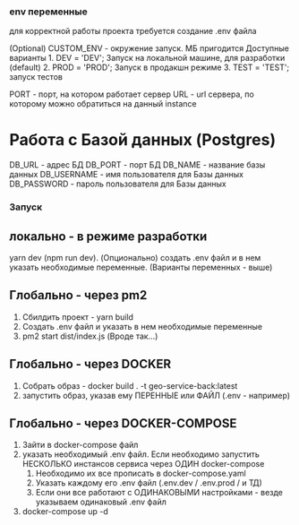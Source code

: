 ### env переменные

для корректной работы проекта требуется создание .env файла

(Optional) CUSTOM_ENV - окружение запуск. МБ пригодится
Доступные варианты
    1. DEV = 'DEV'; Запуск на локальной машине, для разработки (default)
    2. PROD = 'PROD'; Запуск в продакшн режиме
    3. TEST = 'TEST'; запуск тестов

PORT - порт, на котором работает сервер
URL - url сервера, по которому можно обратиться на данный instance

# Работа с Базой данных (Postgres)

DB_URL - адрес БД
DB_PORT - порт БД
DB_NAME - название базы данных
DB_USERNAME - имя пользователя для Базы данных
DB_PASSWORD - пароль пользователя для Базы данных

### Запуск

## локально - в режиме разработки

yarn dev (npm run dev). (Опционально) создать .env файл и в нем указать необходимые переменные. (Варианты переменных - выше)

## Глобально - через pm2

1. Сбилдить проект - yarn build
2. Создать .env файл и указать в нем необходимые переменные
3. pm2 start dist/index.js (Вроде так...)

## Глобально - через DOCKER

1. Собрать образ - docker build . -t geo-service-back:latest
2. запустить образ, указав ему ПЕРЕННЫЕ или ФАЙЛ (.env - например)

## Глобально - через DOCKER-COMPOSE

1. Зайти в docker-compose файл
2. указать необходимый .env файл. Если необходимо запустить НЕСКОЛЬКО инстансов сервиса через ОДИН docker-compose
    1. Необходимо их все прописать в docker-compose.yaml
    2. Указать каждому его .env файл (.env.dev / .env.prod / и ТД)
    3. Если они все работают с ОДИНАКОВЫМИ настройками - везде указываем одинаковый .env файл 
2. docker-compose up -d